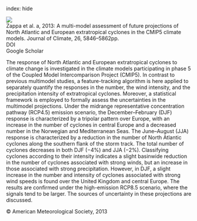 index: hide

<div class="Citation">
    <div class="Citation-thumb CitationThumb-linked"  data-href="https://doi.org/10.1175/jcli-d-12-00573.1">
      <img src="https://static.claimspace.cloud/climate-study-static/refs/thumbs/14/Zappa_et_al_2013a-thumb.png" />
    </div>

  <div class="Citation-body">
    <div class="Citation-text">Zappa et al. a, 2013: A multi-model assessment of future projections of North Atlantic and European extratropical cyclones in the CMIP5 climate models. <span class="Article-journal">Journal of Climate, </span><span class="Article-volume">26, </span>5846–5862pp.</div>
    <div class="Citation-links">
      <div class="CitationLink" data-href="https://doi.org/10.1175/jcli-d-12-00573.1">
        <div class="CitationLink-icon CitationLink-Doi"></div>
        <div class="CitationLink-text">DOI</div>
      </div>
      <div class="CitationLink" data-href="https://scholar.google.com/scholar?q=10.1175/jcli-d-12-00573.1">
        <div class="CitationLink-icon CitationLink-Scholar"></div>
        <div class="CitationLink-text">Google Scholar</div>
      </div>
    </div>
  </div>
</div>

The response of North Atlantic and European extratropical cyclones to climate change is investigated in the climate models participating in phase 5 of the Coupled Model Intercomparison Project (CMIP5). In contrast to previous multimodel studies, a feature-tracking algorithm is here applied to separately quantify the responses in the number, the wind intensity, and the precipitation intensity of extratropical cyclones. Moreover, a statistical framework is employed to formally assess the uncertainties in the multimodel projections. Under the midrange representative concentration pathway (RCP4.5) emission scenario, the December–February (DJF) response is characterized by a tripolar pattern over Europe, with an increase in the number of cyclones in central Europe and a decreased number in the Norwegian and Mediterranean Seas. The June–August (JJA) response is characterized by a reduction in the number of North Atlantic cyclones along the southern flank of the storm track. The total number of cyclones decreases in both DJF (−4%) and JJA (−2%). Classifying cyclones according to their intensity indicates a slight basinwide reduction in the number of cyclones associated with strong winds, but an increase in those associated with strong precipitation. However, in DJF, a slight increase in the number and intensity of cyclones associated with strong wind speeds is found over the United Kingdom and central Europe. The results are confirmed under the high-emission RCP8.5 scenario, where the signals tend to be larger. The sources of uncertainty in these projections are discussed.

<div class="Citation-copy">
&copy; American Meteorological Society, 2013
</div>